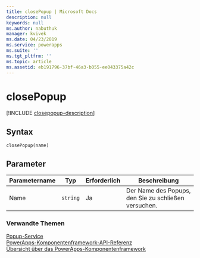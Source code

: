 ```yaml
---
title: closePopup | Microsoft Docs
description: null
keywords: null
ms.author: nabuthuk
manager: kvivek
ms.date: 04/23/2019
ms.service: powerapps
ms.suite: ''
ms.tgt_pltfrm: ''
ms.topic: article
ms.assetid: eb191796-37bf-46a3-b055-ee043375a42c
---
```


# <a name="closepopup"></a>closePopup

[!INCLUDE [closepopup-description](includes/closepopup-description.md)]

## <a name="syntax"></a>Syntax

`closePopup(name)`

## <a name="parameters"></a>Parameter

| Parametername|Typ|Erforderlich|Beschreibung|
| ------------- |----|--------|-----------|
|Name|`string`|Ja|Der Name des Popups, den Sie zu schließen versuchen.|


### <a name="related-topics"></a>Verwandte Themen

[Popup-Service](../popupservice.md)<br/>
[PowerApps-Komponentenframework-API-Referenz](../../reference/index.md)<br/>
[Übersicht über das PowerApps-Komponentenframework](../../overview.md)